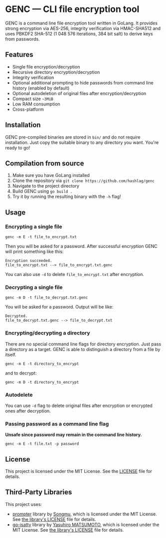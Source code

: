 # GENC — CLI file encryption tool

GENC is a command line file encryption tool written in GoLang. It provides strong encryption via AES-256, integrity verification via HMAC-SHA512 and uses PBKDF2 SHA-512 (1 048 576 iterations, 384 bit salt) to derive keys from passwords.

## Features

- Single file encryption/decryption
- Recursive directory encryption/decryption
- Integrity verification
- Optional additional prompting to hide passwords from command line history (enabled by default)
- Optional autodeletion of original files after encryption/decryption
- Compact size `~3MiB`
- Low RAM consumption
- Сross-platform

## Installation

GENC pre-compiled binaries are stored in `bin/` and do not require installation. Just copy the suitable binary to any directory you want. You're ready to go!

## Compilation from source

1. Make sure you have GoLang installed
2. Clone the repository via `git clone https://github.com/hashlag/genc`
3. Navigate to the project directory
4. Build GENC using `go build .`
5. Try it by running the resulting binary with the `-h` flag!

## Usage

### Encrypting a single file

```
genc -m E -t file_to_encrypt.txt
```

Then you will be asked for a password.
After successful encryption GENC will print something like this:

```
Encryption succeeded.
file_to_encrypt.txt --> file_to_encrypt.txt.genc
```

You can also use `-d` to delete `file_to_encrypt.txt` after encryption.

### Decrypting a single file

```
genc -m D -t file_to_decrypt.txt.genc
```

You will be asked for a password.
Output will be like:

```
Decrypted.
file_to_decrypt.txt.genc --> file_to_decrypt.txt
```

### Encrypting/decrypting a directory

There are no special command line flags for directory encryption.
Just pass a directory as a target. GENC is able to distinguish a directory from a file by itself.

```
genc -m E -t directory_to_encrypt
```

and to decrypt:

```
genc -m D -t directory_to_encrypt
```

### Autodelete

You can use `-d` flag to delete original files after encryption or encrypted ones after decryption.

### Passing password as a command line flag

**Unsafe since password may remain in the command line history.**

```
genc -m E -t file.txt -p password
```

## License

This project is licensed under the MIT License. See the [LICENSE](https://raw.githubusercontent.com/hashlag/genc/main/LICENSE) file for details.

## Third-Party Libraries

This project uses:
- [prompter](https://github.com/Songmu/prompter) library by [Songmu](https://github.com/Songmu), which is licensed under the MIT License.
See [the library's LICENSE](https://raw.githubusercontent.com/Songmu/prompter/main/LICENSE) file for details.
- [go-isatty](https://github.com/mattn/go-isatty) library by [Yasuhiro MATSUMOTO](https://github.com/mattn), which is licensed under the MIT License.
See [the library's LICENSE](https://raw.githubusercontent.com/mattn/go-isatty/master/LICENSE) file for details.